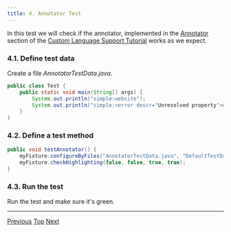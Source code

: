 ```yaml
---
title: 4. Annotator Test
---
```


In this test we will check if the annotator, implemented in the
[Annotator](/tutorials/custom_language_support/annotator.md) section
of the
[Custom Language Support Tutorial](/tutorials/custom_language_support_tutorial.md)
works as we expect.

### 4.1. Define test data

Create a file *AnnotatorTestData.java*.

```java
public class Test {
    public static void main(String[] args) {
        System.out.println("simple:website");
        System.out.println("simple:<error descr="Unresolved property">websit"</error>);
    }
}
```

### 4.2. Define a test method

```java
public void testAnnotator() {
    myFixture.configureByFiles("AnnotatorTestData.java", "DefaultTestData.simple");
    myFixture.checkHighlighting(false, false, true, true);
}
```

### 4.3. Run the test

Run the test and make sure it's green.

-----

[Previous](completion_test.md)
[Top](/tutorials/writing_tests_for_plugins.md)
[Next](formatter_test.md)

